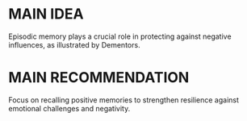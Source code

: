 # MAIN IDEA
Episodic memory plays a crucial role in protecting against negative influences, as illustrated by Dementors.

# MAIN RECOMMENDATION
Focus on recalling positive memories to strengthen resilience against emotional challenges and negativity.
